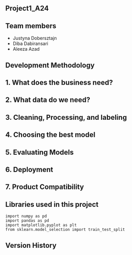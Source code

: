 ## Project1_A24


## Team members

* Justyna Dobersztajn
* Diba Dabiransari
* Aleeza Azad

## Development Methodology


## 1. What does the business need?


## 2. What data do we need?


## 3. Cleaning, Processing, and labeling


## 4. Choosing the best model


## 5. Evaluating Models


## 6. Deployment


## 7. Product Compatibility




## Libraries used in this project

```
import numpy as pd
import pandas as pd
import matplotlib.pyplot as plt
from sklearn.model_selection import train_test_split
```

## Version History


